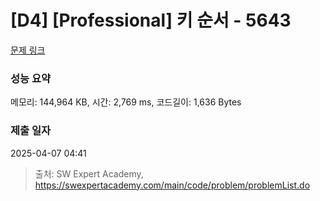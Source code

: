 # [D4] [Professional] 키 순서 - 5643 

[문제 링크](https://swexpertacademy.com/main/code/problem/problemDetail.do?contestProbId=AWXQsLWKd5cDFAUo) 

### 성능 요약

메모리: 144,964 KB, 시간: 2,769 ms, 코드길이: 1,636 Bytes

### 제출 일자

2025-04-07 04:41



> 출처: SW Expert Academy, https://swexpertacademy.com/main/code/problem/problemList.do